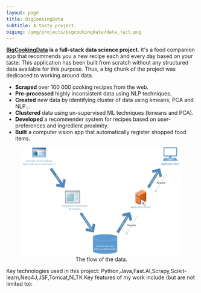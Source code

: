 ```yaml
---
layout: page
title: BigCookingData
subtitle: A tasty project.
bigimg: /img/projects/bigcookingdata/data_fact.png
---
```


**[BigCookingData](https://github.com/johan-gras/Indoor-Tracking) is a full-stack data science project**.
It's a food companion app that recommends you a new recipe each and every day based on your taste.
This application has been built from scratch without any structured data available for this purpose.
Thus, a big chunk of the project was dedicaced to working around data.

- **Scraped** over 100 000 cooking recipes from the web.
- **Pre-processed** highly inconsistent data using NLP techniques.
- **Created** new data by identifying cluster of data using kmeans, PCA and NLP...
- **Clustered** data using un-supervised ML techniques (kmeans and PCA).
- **Developed** a recommender system for recipes based on user-preferences and ingredient proximity.
- **Built** a computer vision app that automatically register shopped food items.

<div style="text-align: center;">
	<figure>
	  <img src="/img/projects/bigcookingdata/dataflow.png" alt="The flow of the data."/>
	  <figcaption>The flow of the data.</figcaption>
	</figure>
</div>

Key technologies used in this project: Python,Java,Fast.AI,Scrapy,Scikit-learn,Neo4J,JSF,Tomcat,NLTK
Key features of my work include (but are not limited to):